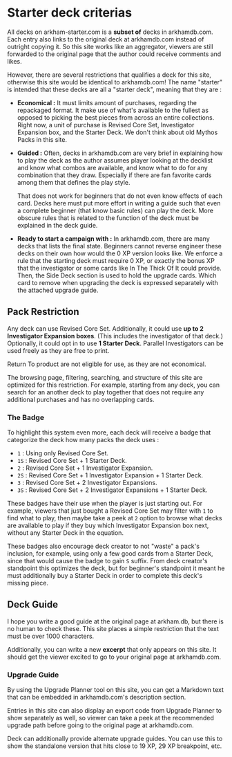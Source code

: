 # Starter deck criterias

All decks on arkham-starter.com is a **subset of** decks in arkhamdb.com. Each entry also links to the original deck at arkhamdb.com instead of outright copying it. So this site works like an aggregator, viewers are still forwarded to the original page that the author could receive comments and likes.

However, there are several restrictions that qualifies a deck for this site, otherwise this site would be identical to arkhamdb.com! The name "starter" is intended that these decks are all a "starter deck", meaning that they are :

- **Economical :** It must limits amount of purchases, regarding the repackaged format. It make use of what's available to the fullest as opposed to picking the best pieces from across an entire collections. Right now, a unit of purchase is Revised Core Set, Investigator Expansion box, and the Starter Deck. We don't think about old Mythos Packs in this site.
- **Guided :** Often, decks in arkhamdb.com are very brief in explaining how to play the deck as the author assumes player looking at the decklist and know what combos are available, and know what to do for any combination that they draw. Especially if there are fan favorite cards among them that defines the play style.

  That does not work for beginners that do not even know effects of each card. Decks here must put more effort in writing a guide such that even a complete beginner (that know basic rules) can play the deck. More obscure rules that is related to the function of the deck must be explained in the deck guide.
- **Ready to start a campaign with :** In arkhamdb.com, there are many decks that lists the final state. Beginners cannot reverse engineer these decks on their own how would the 0 XP version looks like. We enforce a rule that the starting deck must require 0 XP, or exactly the bonus XP that the investigator or some cards like In The Thick Of It could provide. Then, the Side Deck section is used to hold the upgrade cards. Which card to remove when upgrading the deck is expressed separately with the attached upgrade guide.

## Pack Restriction

Any deck can use Revised Core Set. Additionally, it could use **up to 2 Investigator Expansion boxes**. (This includes the investigator of that deck.) Optionally, it could opt in to use **1 Starter Deck**. Parallel Investigators can be used freely as they are free to print.

Return To product are not eligible for use, as they are not economical.

The browsing page, filtering, searching, and structure of this site are optimized for this restriction. For example, starting from any deck, you can search for an another deck to play together that does not require any additional purchases and has no overlapping cards.

### The Badge

To highlight this system even more, each deck will receive a badge that categorize the deck how many packs the deck uses :

- `1` : Using only Revised Core Set.
- `1S` : Revised Core Set + 1 Starter Deck.
- `2` : Revised Core Set + 1 Investigator Expansion.
- `2S` : Revised Core Set + 1 Investigator Expansion + 1 Starter Deck.
- `3` : Revised Core Set + 2 Investigator Expansions.
- `3S` : Revised Core Set + 2 Investigator Expansions + 1 Starter Deck.

These badges have their use when the player is just starting out. For example, viewers that just bought a Revised Core Set may filter with `1` to find what to play, then maybe take a peek at `2` option to browse what decks are available to play if they buy which Investigator Expansion box next, without any Starter Deck in the equation.

These badges also encourage deck creator to not "waste" a pack's inclusion, for example, using only a few good cards from a Starter Deck, since that would cause the badge to gain `S` suffix. From deck creator's standpoint this optimizes the deck, but for beginner's standpoint it meant he must additionally buy a Starter Deck in order to complete this deck's missing piece.

## Deck Guide

I hope you write a good guide at the original page at arkham.db, but there is no human to check these. This site places a simple restriction that the text must be over 1000 characters.

Additionally, you can write a new **excerpt** that only appears on this site. It should get the viewer excited to go to your original page at arkhamdb.com.

### Upgrade Guide

By using the Upgrade Planner tool on this site, you can get a Markdown text that can be embedded in arkhamdb.com's description section.

Entries in this site can also display an export code from Upgrade Planner to show separately as well, so viewer can take a peek at the recommended upgrade path before going to the original page at arkhamdb.com.

Deck can additionally provide alternate upgrade guides. You can use this to show the standalone version that hits close to 19 XP, 29 XP breakpoint, etc.